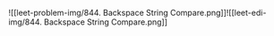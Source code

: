 ![[leet-problem-img/844. Backspace String Compare.png]]![[leet-edi-img/844. Backspace String Compare.png]]